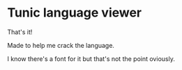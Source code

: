 # Tunic language viewer
That's it!

Made to help me crack the language.

I know there's a font for it but that's not the point oviously.
